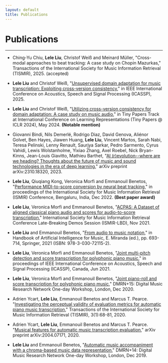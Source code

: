 ```yaml
---
layout: default
title: Publications
---
```


# Publications

---

- Ching-Yu Chiu, **Lele Liu**, Christof Weiß and Meinard Müller, "Cross-modal approaches to beat tracking: A case study on Chopin Mazurkas," Transactions of the International Society for Music Information Retrieval (TISMIR), 2025. (accepted)

- **Lele Liu** and Christof Weiß, "[Unsupervised domain adaptation for music transcription: Exploiting cross-version consistency](https://ieeexplore.ieee.org/document/10889474)," in IEEE International Conference on Acoustics, Speech and Signal Processing (ICASSP), 2025.

- **Lele Liu** and Christof Weiß, "[Utilizing cross-version consistency for domain adaptation: A case study on music audio](https://openreview.net/forum?id=ZNg3YQQKWT)," in Tiny Papers Track at International Conference on Learning Representations (Tiny Papers @ ICLR 2024), May 2024. **(Notable mention)**

- Giovanni Bindi, Nils Demerlé, Rodrigo Diaz, David Genova, Aliénor Golvet, Ben Hayes, Jiawen Huang, **Lele Liu**, Vincent Martos, Sarah Nabi, Teresa Pelinski, Lenny Renault, Saurjya Sarkar, Pedro Sarmento, Cyrus Vahidi, Lewis Wolstanholme, Yixiao Zhang, Axel Roebel, Nick Bryan-Kinns, Jean-Louis Giavitto, Mathieu Barthet, "[AI (r)evolution--where are we heading? Thoughts about the future of music and sound technologies in the era of deep learning](https://arxiv.org/abs/2310.18320)," arXiv preprint arXiv:2310.18320, 2023.

- **Lele Liu**, Qiuqiang Kong, Veronica Morfi and Emmanouil Benetos, "[Performance MIDI-to-score conversion by neural beat tracking](https://www.turing.ac.uk/sites/default/files/2022-09/midi_quantisation_paper_ismir_2022_0.pdf)," in proceedings of the International Society for Music Information Retrieval (ISMIR) Conference, Bengaluru, India, Dec 2022. **(Best paper award)**

- **Lele Liu**, Veronica Morfi and Emmanouil Benetos, "[ACPAS: A Dataset of aligned classical piano audio and scores for audio-to-score transcription](https://archives.ismir.net/ismir2021/latebreaking/000013.pdf)," International Society for Music Information Retrieval Conference Late-Breaking Demos Session (ISMIR-LBD), Nov 2021.

- **Lele Liu** and Emmanouil Benetos, "[From audio to music notation](https://link.springer.com/chapter/10.1007/978-3-030-72116-9_24)," in Handbook of Artificial Intelligence for Music, E. Miranda (ed.), pp. 693-714, Springer, 2021 (ISBN: 978-3-030-72115-2).

- **Lele Liu**, Veronica Morfi and Emmanouil Benetos, "[Joint multi-pitch detection and score transcription for polyphonic piano music](https://ieeexplore.ieee.org/document/9413601)," in proceedings of IEEE International Conference on Acoustics, Speech and Signal Processing (ICASSP), Canada, Jun 2021.

- **Lele Liu**, Veronica Morfi and Emmanouil Benetos, "[Joint piano-roll and score transcription for polyphonic piano music](https://qmro.qmul.ac.uk/xmlui/bitstream/handle/123456789/70433/Liu%20Joint%20Piano-roll%20and%202020%20Published.pdf?sequence=2)," DMRN+15: Digital Music Research Network One-day Workshop, London, Dec 2020.

- Adrien Ycart, **Lele Liu**, Emmanouil Benetos and Marcus T. Pearce. "[Investigating the perceptual validity of evaluation metrics for automatic piano music transcription](https://transactions.ismir.net/articles/10.5334/tismir.57)," Transactions of the International Society for Music Information Retrieval (TISMIR), 3(1):68-81, 2020.

- Adrien Ycart, **Lele Liu**, Emmanouil Benetos and Marcus T. Pearce. "[Musical features for automatic music transcription evaluation](https://arxiv.org/abs/2004.07171)," arXiv preprint arXiv:2004.07171, 2020.

- **Lele Liu** and Emmanouil Benetos, "[Automatic music accompaniment with a chroma-based music data representation](https://qmro.qmul.ac.uk/xmlui/bitstream/handle/123456789/62518/Liu%20Automatic%20Music%20Accompaniment%202019%20Accepted.pdf?sequence=2)," DMRN+14: Digital Music Research Network One-day Workshop, London, Dec 2019.
